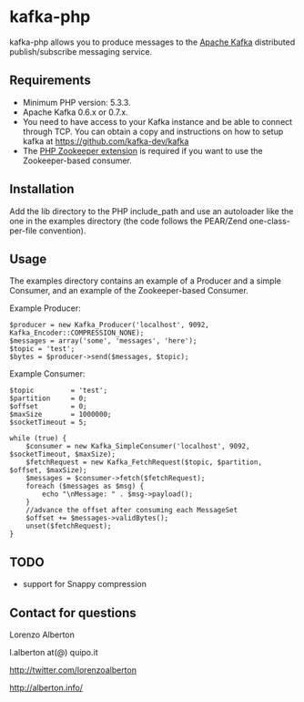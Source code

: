 # kafka-php
kafka-php allows you to produce messages to the [Apache Kafka](http://incubator.apache.org/kafka/) distributed publish/subscribe messaging service.

## Requirements

* Minimum PHP version: 5.3.3.
* Apache Kafka 0.6.x or 0.7.x.
* You need to have access to your Kafka instance and be able to connect through TCP. You can obtain a copy and instructions on how to setup kafka at https://github.com/kafka-dev/kafka
* The [PHP Zookeeper extension](https://github.com/andreiz/php-zookeeper) is required if you want to use the Zookeeper-based consumer.

## Installation
Add the lib directory to the PHP include_path and use an autoloader like the one in the examples directory (the code follows the PEAR/Zend one-class-per-file convention).

## Usage
The examples directory contains an example of a Producer and a simple Consumer, and an example of the Zookeeper-based Consumer.

Example Producer:

    $producer = new Kafka_Producer('localhost', 9092, Kafka_Encoder::COMPRESSION_NONE);
    $messages = array('some', 'messages', 'here');
    $topic = 'test';
    $bytes = $producer->send($messages, $topic);

Example Consumer:

    $topic         = 'test';
    $partition     = 0;
    $offset        = 0;
    $maxSize       = 1000000;
    $socketTimeout = 5;

    while (true) {
        $consumer = new Kafka_SimpleConsumer('localhost', 9092, $socketTimeout, $maxSize);
        $fetchRequest = new Kafka_FetchRequest($topic, $partition, $offset, $maxSize);
        $messages = $consumer->fetch($fetchRequest);
        foreach ($messages as $msg) {
            echo "\nMessage: " . $msg->payload();
        }
        //advance the offset after consuming each MessageSet
        $offset += $messages->validBytes();
        unset($fetchRequest);
    }


## TODO

- support for Snappy compression

## Contact for questions

Lorenzo Alberton

l.alberton at(@) quipo.it

http://twitter.com/lorenzoalberton

http://alberton.info/
